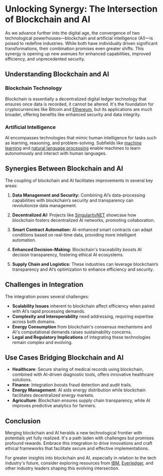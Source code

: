 # Unlocking Synergy: The Intersection of Blockchain and AI

As we advance further into the digital age, the convergence of two technological powerhouses—blockchain and artificial intelligence (AI)—is poised to redefine industries. While both have individually driven significant transformations, their combination promises even greater shifts. This synergy is opening up new avenues for enhanced capabilities, improved efficiency, and unprecedented security.

## Understanding Blockchain and AI

### Blockchain Technology
Blockchain is essentially a decentralized digital ledger technology that ensures once data is recorded, it cannot be altered. It's the foundation for cryptocurrencies like Bitcoin and [Ethereum](https://ethereum.org/en/), but its applications are much broader, offering benefits like enhanced security and data integrity.

### Artificial Intelligence
AI encompasses technologies that mimic human intelligence for tasks such as learning, reasoning, and problem-solving. Subfields like [machine learning](https://www.ibm.com/cloud/learn/machine-learning) and [natural language processing](https://www.ibm.com/cloud/learn/natural-language-processing) enable machines to learn autonomously and interact with human languages.

## Synergies Between Blockchain and AI

The coupling of blockchain and AI facilitates improvements in several key areas:

1. **Data Management and Security:** Combining AI’s data-processing capabilities with blockchain’s security and transparency can revolutionize data management.
   
2. **Decentralized AI:** Projects like [SingularityNET](https://singularitynet.io/) showcase how blockchain fosters decentralized AI networks, promoting collaboration.

3. **Smart Contract Automation:** AI-enhanced smart contracts can adapt conditions based on real-time data, providing more intelligent automation.

4. **Enhanced Decision-Making:** Blockchain's traceability boosts AI decision transparency, fostering ethical AI ecosystems.

5. **Supply Chain and Logistics:** These industries can leverage blockchain’s transparency and AI’s optimization to enhance efficiency and security.

## Challenges in Integration

The integration poses several challenges:

- **Scalability Issues** inherent to blockchain affect efficiency when paired with AI’s rapid processing demands.
- **Complexity and Interoperability** need addressing, requiring expertise across both domains.
- **Energy Consumption** from blockchain's consensus mechanisms and AI's computational demands raises sustainability concerns.
- **Legal and Regulatory Implications** of integrating these technologies remain complex and evolving.

## Use Cases Bridging Blockchain and AI

- **Healthcare**: Secure sharing of medical records using blockchain, combined with AI-driven diagnostic tools, offers innovative healthcare solutions.
- **Finance**: Integration boosts fraud detection and audit trails.
- **Energy Management**: AI aids energy distribution while blockchain facilitates decentralized energy markets.
- **Agriculture**: Blockchain ensures supply chain transparency, while AI improves predictive analytics for farmers.

## Conclusion

Merging blockchain and AI heralds a new technological frontier with potentials yet fully realized. It's a path laden with challenges but promises profound rewards. Embrace this integration to drive innovations and craft ethical frameworks that facilitate secure and effective implementations.

For greater insights into blockchain and AI, especially in relation to the tech industry's future, consider exploring resources from [IBM](https://www.ibm.com/blockchain/), [Everledger](https://www.everledger.io/), and other industry leaders shaping this evolving intersection.